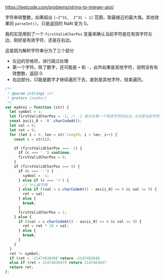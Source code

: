 
https://leetcode.com/problems/string-to-integer-atoi/

字符串转整数，如果超出 `[−2^31,  2^31 − 1]` 范围，取最接近的最大值。其他效果同 `parseInt()`，只是返回的 NaN 变为 0。

我的实现用到了一个 `firstValidCharPos` 变量来确认当前字符是在有效字符左边、刚好是有效字符、还是在右边。

这是因为解析字符串分为了三个部分

- 左边的空格符，进行跳过处理
- 第一个字符，除了数字，还可能是 `+` 和 `-`，此外如果是其他字符，说明没有有效整数，返回 0.
- 右边部分。只能是数字才继续遍历下去，直到是其他字符，结束遍历。

```js
/**
 * @param {string} str
 * @return {number}
 */
var myAtoi = function (str) {
  let symbol = 1;
  let firstValidCharPos = -1; // -1 表示在第一个有效字符的左边，0为即当前字符，1为右边
  const ascii_0 = '0'.charCodeAt();
  let val = 0;
  let ret = 0;
  for (let i = 0, len = str.length; i < len; i++) {
    const c = str[i];

    if (firstValidCharPos === -1) {
      if (c === ' ') continue;
      firstValidCharPos = 0;
    }
    if (firstValidCharPos === 0) {
      if (c === '-') {
        symbol = -1;
      } else if (c === '+') {
        // 什么都不做
      } else if ((val = c.charCodeAt() - ascii_0) >= 0 && val <= 9) {
        ret = val;
      } else {
        break;
      }
      firstValidCharPos = 1;
    } else {
      if ((val = c.charCodeAt() - ascii_0) >= 0 && val <= 9) {
        ret = ret * 10 + val;
      } else {
        break;
      }
    }
  }
  ret *= symbol;
  if (ret < -2147483648) return -2147483648
  else if (ret > 2147483647) return 2147483647
  return ret;
};
```